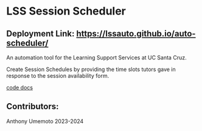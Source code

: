 # LSS Session Scheduler

## Deployment Link: https://lssauto.github.io/auto-scheduler/

An automation tool for the Learning Support Services at UC Santa Cruz.

Create Session Schedules by providing the time slots tutors gave in response to the session availability form.

[code docs](docs/START-HERE.md)

## Contributors:

Anthony Umemoto 2023-2024